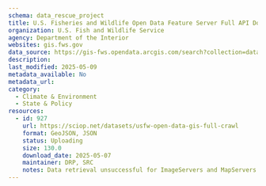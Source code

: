 ```yaml
---
schema: data_rescue_project 
title: U.S. Fisheries and Wildlife Open Data Feature Server Full API Download
organization: U.S. Fish and Wildlife Service
agency: Department of the Interior
websites: gis.fws.gov
data_source: https://gis-fws.opendata.arcgis.com/search?collection=dataset
description: 
last_modified: 2025-05-09
metadata_available: No
metadata_url: 
category:
  - Climate & Environment 
  - State & Policy 
resources:
  - id: 927
    url: https://sciop.net/datasets/usfw-open-data-gis-full-crawl
    format: GeoJSON, JSON
    status: Uploading
    size: 130.0
    download_date: 2025-05-07
    maintainer: DRP, SRC
    notes: Data retrieval unsuccessful for ImageServers and MapServers. Datasets with only metadata downloads kept for posterity. Ideally, someone with a USFW login can fill in any missing files (if you have access to this, please contact me).Alternate torrent location https://academictorrents.com/details/b9dc0aae229f4f5a215c8ea542bf1a1bb0892847
---
```

